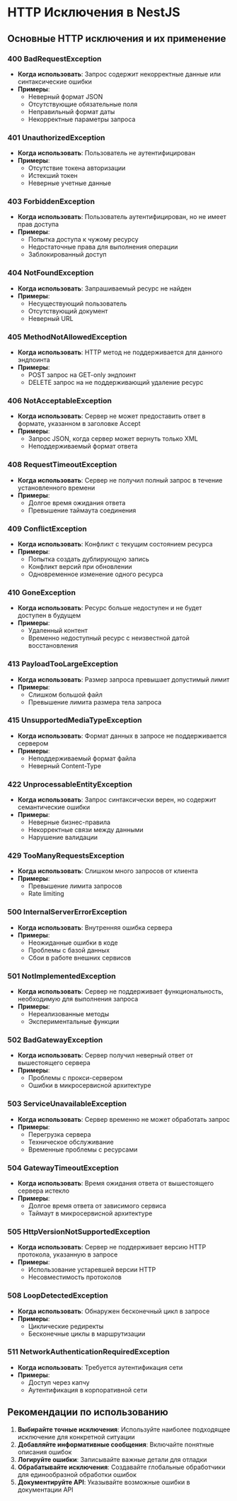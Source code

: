 # HTTP Исключения в NestJS

## Основные HTTP исключения и их применение

### 400 BadRequestException
- **Когда использовать**: Запрос содержит некорректные данные или синтаксические ошибки
- **Примеры**:
  - Неверный формат JSON
  - Отсутствующие обязательные поля
  - Неправильный формат даты
  - Некорректные параметры запроса

### 401 UnauthorizedException
- **Когда использовать**: Пользователь не аутентифицирован
- **Примеры**:
  - Отсутствие токена авторизации
  - Истекший токен
  - Неверные учетные данные

### 403 ForbiddenException
- **Когда использовать**: Пользователь аутентифицирован, но не имеет прав доступа
- **Примеры**:
  - Попытка доступа к чужому ресурсу
  - Недостаточные права для выполнения операции
  - Заблокированный доступ

### 404 NotFoundException
- **Когда использовать**: Запрашиваемый ресурс не найден
- **Примеры**:
  - Несуществующий пользователь
  - Отсутствующий документ
  - Неверный URL

### 405 MethodNotAllowedException
- **Когда использовать**: HTTP метод не поддерживается для данного эндпоинта
- **Примеры**:
  - POST запрос на GET-only эндпоинт
  - DELETE запрос на не поддерживающий удаление ресурс

### 406 NotAcceptableException
- **Когда использовать**: Сервер не может предоставить ответ в формате, указанном в заголовке Accept
- **Примеры**:
  - Запрос JSON, когда сервер может вернуть только XML
  - Неподдерживаемый формат ответа

### 408 RequestTimeoutException
- **Когда использовать**: Сервер не получил полный запрос в течение установленного времени
- **Примеры**:
  - Долгое время ожидания ответа
  - Превышение таймаута соединения

### 409 ConflictException
- **Когда использовать**: Конфликт с текущим состоянием ресурса
- **Примеры**:
  - Попытка создать дублирующую запись
  - Конфликт версий при обновлении
  - Одновременное изменение одного ресурса

### 410 GoneException
- **Когда использовать**: Ресурс больше недоступен и не будет доступен в будущем
- **Примеры**:
  - Удаленный контент
  - Временно недоступный ресурс с неизвестной датой восстановления

### 413 PayloadTooLargeException
- **Когда использовать**: Размер запроса превышает допустимый лимит
- **Примеры**:
  - Слишком большой файл
  - Превышение лимита размера тела запроса

### 415 UnsupportedMediaTypeException
- **Когда использовать**: Формат данных в запросе не поддерживается сервером
- **Примеры**:
  - Неподдерживаемый формат файла
  - Неверный Content-Type

### 422 UnprocessableEntityException
- **Когда использовать**: Запрос синтаксически верен, но содержит семантические ошибки
- **Примеры**:
  - Неверные бизнес-правила
  - Некорректные связи между данными
  - Нарушение валидации

### 429 TooManyRequestsException
- **Когда использовать**: Слишком много запросов от клиента
- **Примеры**:
  - Превышение лимита запросов
  - Rate limiting

### 500 InternalServerErrorException
- **Когда использовать**: Внутренняя ошибка сервера
- **Примеры**:
  - Неожиданные ошибки в коде
  - Проблемы с базой данных
  - Сбои в работе внешних сервисов

### 501 NotImplementedException
- **Когда использовать**: Сервер не поддерживает функциональность, необходимую для выполнения запроса
- **Примеры**:
  - Нереализованные методы
  - Экспериментальные функции

### 502 BadGatewayException
- **Когда использовать**: Сервер получил неверный ответ от вышестоящего сервера
- **Примеры**:
  - Проблемы с прокси-сервером
  - Ошибки в микросервисной архитектуре

### 503 ServiceUnavailableException
- **Когда использовать**: Сервер временно не может обработать запрос
- **Примеры**:
  - Перегрузка сервера
  - Техническое обслуживание
  - Временные проблемы с ресурсами

### 504 GatewayTimeoutException
- **Когда использовать**: Время ожидания ответа от вышестоящего сервера истекло
- **Примеры**:
  - Долгое время ответа от зависимого сервиса
  - Таймаут в микросервисной архитектуре

### 505 HttpVersionNotSupportedException
- **Когда использовать**: Сервер не поддерживает версию HTTP протокола, указанную в запросе
- **Примеры**:
  - Использование устаревшей версии HTTP
  - Несовместимость протоколов

### 508 LoopDetectedException
- **Когда использовать**: Обнаружен бесконечный цикл в запросе
- **Примеры**:
  - Циклические редиректы
  - Бесконечные циклы в маршрутизации

### 511 NetworkAuthenticationRequiredException
- **Когда использовать**: Требуется аутентификация сети
- **Примеры**:
  - Доступ через капчу
  - Аутентификация в корпоративной сети

## Рекомендации по использованию

1. **Выбирайте точные исключения**: Используйте наиболее подходящее исключение для конкретной ситуации
2. **Добавляйте информативные сообщения**: Включайте понятные описания ошибок
3. **Логируйте ошибки**: Записывайте важные детали для отладки
4. **Обрабатывайте исключения**: Создавайте глобальные обработчики для единообразной обработки ошибок
5. **Документируйте API**: Указывайте возможные ошибки в документации API